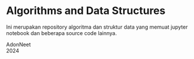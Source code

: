 # Algorithms and Data Structures

Ini merupakan repository algoritma dan struktur data yang memuat jupyter notebook dan beberapa source code lainnya.

AdonNeet <br>
2024